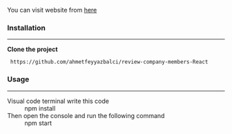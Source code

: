 
You can visit website from [here](https://reviewcompanymembers.netlify.app/)


### Installation
___
**Clone the project**
```
 https://github.com/ahmetfeyyazbalci/review-company-members-React

```


### Usage
___
<dl>
  <dt>Visual code terminal write this code</dt>
  <dd>npm install</dd>

  <dt>Then open the console and run the following command</dt>
  <dd>npm start</dd>
</dl>


